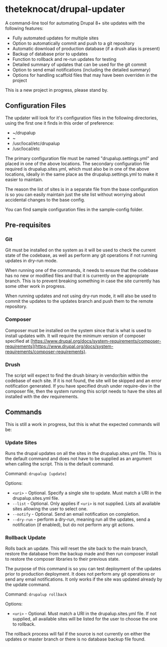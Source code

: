 # theteknocat/drupal-updater

A command-line tool for automating Drupal 8+ site updates with the following features:

* Fully automated updates for multiple sites
* Option to automatically commit and push to a git repository
* Automatic download of production database (if a drush alias is present)
* Backup of database prior to updates
* Function to rollback and re-run updates for testing
* Detailed summary of updates that can be used for the git commit
* Option to send email notifications (including the detailed summary)
* Options for handling scaffold files that may have been overriden in the project

This is a new project in progress, please stand by.

## Configuration Files

The updater will look for it's configuration files in the following directories, using the first one it finds in this order of preference:

* ~/drupalup
* ~
* /usr/local/etc/drupalup
* /usr/local/etc

The primary configuration file must be named "drupalup.settings.yml" and placed in one of the above locations. The secondary configuration file required is drupalup.sites.yml, which must also be in one of the above locations, ideally in the same place as the drupalup.settings.yml to make it easier to maintain.

The reason the list of sites is in a separate file from the base configuration is so you can easily maintain just the site list without worrying about accidental changes to the base config.

You can find sample configuration files in the sample-config folder.

## Pre-requisites

### Git

Git must be installed on the system as it will be used to check the current state of the codebase, as well as perform any git operations if not running updates in dry-run mode.

When running one of the commands, it needs to ensure that the codebase has no new or modified files and that it is currently on the appropriate branch. This is to prevent breaking something in case the site currently has some other work in progress.

When running updates and not using dry-run mode, it will also be used to commit the updates to the updates branch and push them to the remote repository.

### Composer

Composer must be installed on the system since that is what is used to install updates with. It will require the minimum version of composer specified at [https://www.drupal.org/docs/system-requirements/composer-requirements](https://www.drupal.org/docs/system-requirements/composer-requirements).

### Drush

The script will expect to find the drush binary in vendor/bin within the codebase of each site. If it is not found, the site will be skipped and an error notification generated. If you have specified drush under require-dev in the composer file, then the system running this script needs to have the sites all installed with the dev requirements.

## Commands

This is still a work in progress, but this is what the expected commands will be:

### Update Sites

Runs the drupal updates on all the sites in the drupalup.sites.yml file. This is the default command and does not have to be supplied as an argument when calling the script. This is the default command.

Command: `drupalup [update]`

Options:

* `<uri>` - Optional. Specify a single site to update. Must match a URI in the drupalup.sites.yml file.
* `--list` - Optional. Only applies if `<uri>` is not supplied. Lists all available sites allowing the user to select one.
* `--notify` - Optional. Send an email notification on completion.
* `--dry-run` - perform a dry-run, meaning run all the updates, send a notification (if enabled), but do not perform any git actions.

### Rollback Update

Rolls back an update. This will reset the site back to the main branch, restore the database from the backup made and then run composer install to restore the composer libraries to their previous state.

The purpose of this command is so you can test deployment of the updates prior to production deployment. It does not perform any git operations or send any email notifications. It only works if the site was updated already by the update command.

Command: `drupalup rollback`

Options:

* `<uri>` - Optional. Must match a URI in the drupalup.sites.yml file. If not supplied, all available sites will be listed for the user to choose the one to rollback.

The rollback process will fail if the source is not currently on either the updates or master branch or there is no database backup file found.
